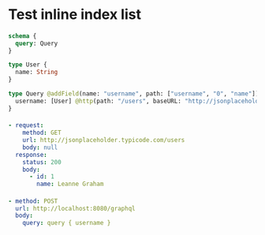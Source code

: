 # Test inline index list

####
```graphql @server
schema {
  query: Query
}

type User {
  name: String
}

type Query @addField(name: "username", path: ["username", "0", "name"]) {
  username: [User] @http(path: "/users", baseURL: "http://jsonplaceholder.typicode.com") @modify(omit: true)
}
```

####
```yml @mock
- request:
    method: GET
    url: http://jsonplaceholder.typicode.com/users
    body: null
  response:
    status: 200
    body:
      - id: 1
        name: Leanne Graham
```

####
```yml @assert
- method: POST
  url: http://localhost:8080/graphql
  body:
    query: query { username }
```
